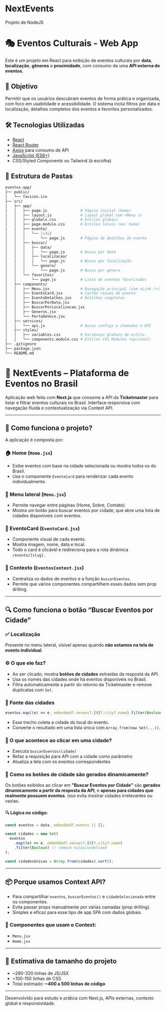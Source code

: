 # NextEvents
Projeto de NodeJS

# 🎭 Eventos Culturais - Web App

Este é um projeto em React para exibição de eventos culturais por **data**, **localização**, **gêneros** e **proximidade**, com consumo de uma **API externa de eventos**.

## 🚀 Objetivo

Permitir que os usuários descubram eventos de forma prática e organizada, com foco em usabilidade e acessibilidade. O sistema inclui filtros por data e localização, detalhes completos dos eventos e favoritos personalizados.

## 🛠️ Tecnologias Utilizadas

- [React](https://reactjs.org/)
- [React Router](https://reactrouter.com/)
- [Axios](https://axios-http.com/) para consumo de API
- [JavaScript (ES6+)](https://developer.mozilla.org/pt-BR/docs/Web/JavaScript)
- CSS/Styled Components ou Tailwind (à escolha)

## 📂 Estrutura de Pastas

```bash
eventos-app/
├── public/
│   └── favicon.ico
├── src/
│   ├── app/
│   │   ├── page.js               # Página inicial (home)
│   │   ├── layout.js             # Layout global com <Menu />
│   │   ├── globals.css           # Estilos globais
│   │   ├── page.module.css       # Estilos locais (ex: home)
│   │   ├── evento/
│   │   │   └── [id]/
│   │   │       └── page.js       # Página de detalhes do evento
│   │   ├── buscar/
│   │   │   ├── data/
│   │   │   │   └── page.js       # Busca por data
│   │   │   ├── localizacao/
│   │   │   │   └── page.js       # Busca por localização
│   │   │   └── genero/
│   │   │       └── page.js       # Busca por gênero
│   │   └── favoritos/
│   │       └── page.js           # Lista de eventos favoritados
│   ├── components/
│   │   ├── Menu.jsx              # Navegação principal (com <Link />)
│   │   ├── EventoCard.jsx        # Cartão resumo de evento
│   │   ├── EventoDetalhes.jsx    # Detalhes completos
│   │   ├── BuscarPorData.jsx
│   │   ├── BuscarPorLocalizacao.jsx
│   │   ├── Generos.jsx
│   │   └── PertoDeVoce.jsx
│   ├── services/
│   │   └── api.js                # Axios configs e chamadas à API
│   ├── styles/
│   │   ├── variables.css         # Variáveis globais de estilo
│   │   └── components.module.css # Estilos CSS Modules (opcional)
├── .gitignore
├── package.json
└── README.md
```

# 🎫 NextEvents – Plataforma de Eventos no Brasil

Aplicação web feita com **Next.js** que consome a API da **Ticketmaster** para listar e filtrar eventos culturais no Brasil. Interface responsiva com navegação fluida e contextualização via Context API.

---

## 🧠 Como funciona o projeto?

A aplicação é composta por:

### 🏠 Home (`Home.jsx`)
- Exibe eventos com base na cidade selecionada ou mostra todos os do Brasil.
- Usa o componente `EventoCard` para renderizar cada evento individualmente.

### 📌 Menu lateral (`Menu.jsx`)
- Permite navegar entre páginas (Home, Sobre, Contato).
- Mostra um botão para buscar eventos por cidade, que abre uma lista de cidades disponíveis com eventos.

### 🧩 EventoCard (`EventoCard.jsx`)
- Componente visual de cada evento.
- Mostra imagem, nome, data e local.
- Todo o card é clicável e redireciona para a rota dinâmica `/evento/[slug]`.

### 🧠 Contexto (`EventosContext.jsx`)
- Centraliza os dados de eventos e a função `buscarEventos`.
- Permite que vários componentes compartilhem esses dados sem prop drilling.

---

## 🔍 Como funciona o botão “Buscar Eventos por Cidade”

### ✅ Localização
Presente no menu lateral, visível apenas quando **não estamos na tela de evento individual**.

### ⚙️ O que ele faz?
- Ao ser clicado, mostra **botões de cidades** extraídas da resposta da API.
- Usa os nomes das cidades onde há eventos disponíveis no Brasil.
- Filtra automaticamente a partir do retorno da Ticketmaster e remove duplicatas com `Set`.

### 📡 Fonte das cidades
```js
eventos.map((e) => e._embedded?.venues?.[0]?.city?.name).filter(Boolean)
```

- Esse trecho coleta a cidade do local do evento.
- Converte o resultado em uma lista única com `Array.from(new Set(...))`.

### 📲 O que acontece ao clicar em uma cidade?
- Executa `buscarEventos(cidade)`
- Refaz a requisição para API com a cidade como parâmetro
- Atualiza a tela com os eventos correspondentes

### 🧠 Como os botões de cidade são gerados dinamicamente?

Os botões exibidos ao clicar em **"Buscar Eventos por Cidade"** são **gerados dinamicamente a partir da resposta da API**, e **apenas para cidades que realmente possuem eventos**. Isso evita mostrar cidades irrelevantes ou vazias.

#### 🔍 Lógica no código:
```js
const eventos = data._embedded?.events || [];

const cidades = new Set(
  eventos
    .map((e) => e._embedded?.venues?.[0]?.city?.name)
    .filter(Boolean) // remove nulos/undefined
);

const cidadesUnicas = Array.from(cidades).sort();
```

---

## 📦 Porque usamos Context API?

- Para compartilhar `eventos`, `buscarEventos()` e `cidadeSelecionada` entre os componentes.
- Evita passar props manualmente por várias camadas (prop drilling).
- Simples e eficaz para esse tipo de app SPA com dados globais.

### 🧠 Componentes que usam o Context:
- `Menu.jsx`
- `Home.jsx`

---

## 📁 Estimativa de tamanho do projeto

- ~280-320 linhas de JS/JSX
- ~100-150 linhas de CSS
- Total estimado: **~400 a 500 linhas de código**

---

Desenvolvido para estudo e prática com Next.js, APIs externas, contexto global e responsividade.
